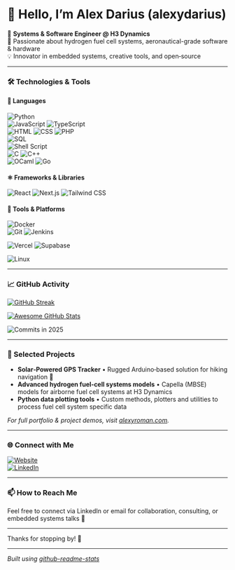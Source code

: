 # 👋 Hello, I’m Alex Darius (alexydarius)

🎯 **Systems & Software Engineer @ H3 Dynamics**  
🌱 Passionate about hydrogen fuel cell systems, aeronautical-grade software & hardware  
💡 Innovator in embedded systems, creative tools, and open‑source

---

### 🛠️ Technologies & Tools

#### 🧠 Languages  
![Python](https://img.shields.io/badge/Python-3776AB?logo=python&style=flat)  
![JavaScript](https://img.shields.io/badge/JavaScript-F7DF1E?logo=javascript&style=flat)   ![TypeScript](https://img.shields.io/badge/TypeScript-3178C6?logo=typescript&style=flat)  
![HTML](https://img.shields.io/badge/HTML5-E34F26?logo=html5&style=flat)  ![CSS](https://img.shields.io/badge/CSS3-1572B6?logo=css3&style=flat)  ![PHP](https://img.shields.io/badge/PHP-777BB4?logo=php&style=flat)  
![SQL](https://img.shields.io/badge/SQL-003B57?logo=postgresql&style=flat)  
![Shell Script](https://img.shields.io/badge/Shell-121011?logo=gnu-bash&style=flat)  
![C](https://img.shields.io/badge/C-A8B9CC?logo=c&style=flat)  ![C++](https://img.shields.io/badge/C++-00599C?logo=c%2B%2B&style=flat)  
![OCaml](https://img.shields.io/badge/OCaml-EC6813?logo=ocaml&style=flat)  ![Go](https://img.shields.io/badge/Go-00ADD8?logo=go&style=flat)  

#### ⚛️ Frameworks & Libraries  
![React](https://img.shields.io/badge/React-20232A?logo=react&style=flat)  ![Next.js](https://img.shields.io/badge/Next.js-000000?logo=nextdotjs&style=flat)  ![Tailwind CSS](https://img.shields.io/badge/Tailwind_CSS-06B6D4?logo=tailwindcss&style=flat)


#### 🧰 Tools & Platforms  
![Docker](https://img.shields.io/badge/Docker-2496ED?logo=docker&style=flat)  
![Git](https://img.shields.io/badge/Git-F05032?logo=git&style=flat)  ![Jenkins](https://img.shields.io/badge/Jenkins-D24939?logo=jenkins&style=flat)

![Vercel](https://img.shields.io/badge/Vercel-000000?logo=vercel&style=flat)  ![Supabase](https://img.shields.io/badge/Supabase-3ECF8E?logo=supabase&style=flat)

![Linux](https://img.shields.io/badge/Linux-FCC624?logo=linux&style=flat)  


---

### 📈 GitHub Activity

[![GitHub Streak](https://streak-stats.demolab.com/?user=AlexyDarius&theme=tokyonight)](https://git.io/streak-stats)

[![Awesome GitHub Stats](https://awesome-github-stats.azurewebsites.net/user-stats/AlexyDarius)](https://git.io/awesome-stats-card)

<!-- Optional Dynamic Commit Count Badge -->
![Commits in 2025](https://img.shields.io/badge/2025%20Commits-🚧-informational)

---

### 🚀 Selected Projects

- **Solar‑Powered GPS Tracker** • Rugged Arduino‑based solution for hiking navigation 📡  
- **Advanced hydrogen fuel‑cell systems models** • Capella (MBSE) models for airborne fuel cell systems at H3 Dynamics  
- **Python data plotting tools** • Custom methods, plotters and utilities to process fuel cell system specific data

_For full portfolio & project demos, visit [alexyroman.com](https://alexyroman.com)._

---

### 🌐 Connect with Me
[![Website](https://img.shields.io/badge/Personal%20Site-alexyroman.com-blue?style=flat&logo=about-dot-me)](https://alexyroman.com)  
[![LinkedIn](https://img.shields.io/badge/LinkedIn-alexy%20roman-blue?style=flat&logo=linkedin)](https://www.linkedin.com/in/alexyrfr)  

---

### 📫 How to Reach Me
Feel free to connect via LinkedIn or email for collaboration, consulting, or embedded systems talks 🤝

---

Thanks for stopping by! 🚀

---

*Built using [github-readme-stats](https://github.com/anuraghazra/github-readme-stats)*
